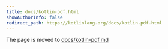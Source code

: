 ```yaml
---
title: docs/kotlin-pdf.html
showAuthorInfo: false
redirect_path: https://kotlinlang.org/docs/kotlin-pdf.html
---
```


The page is moved to [docs/kotlin-pdf.md](docs/kotlin-pdf.md)
